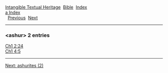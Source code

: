 [Intangible Textual Heritage](../../index)  [Bible](../index) 
[Index](index)   
[a Index](_a_)  
  [Previous](c00792)  [Next](c00794) 

------------------------------------------------------------------------

### &lt;ashur&gt; 2 entries

[Ch1 2:24](../kjv/ch1002.htm#024)  
[Ch1 4:5](../kjv/ch1004.htm#005)  

------------------------------------------------------------------------

[Next: ashurites (2)](c00794)
